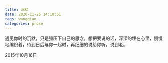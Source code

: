 ```yaml
---
title: 沉默
date: 2020-11-25 14:10:51
tags: wangqian
categories: prose
---
```

遇见你时的沉默，只是强压下自己的思念，想把要说的话，深深的埋在心里，慢慢地编织着，待到日后与你一起时，再细细的说给你听，说到老。

2015年10月16日


